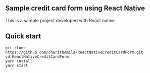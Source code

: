 ## Sample credit card form using React Native
This is a sample project developed with React native

## Quick start

``` git clone https://github.com/charithAmila/ReactNativeCreditCardForm.git ```
<br/>
``` cd ReactNativeCreditCardForm ```
<br/>
``` yarn install ```
<br/>
``` yarn start ```



